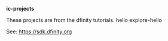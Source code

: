 **ic-projects**

These projects are from the dfinity tutorials.
hello
explore-hello


See: https://sdk.dfinity.org
